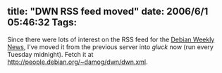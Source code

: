 title: "DWN RSS feed moved"
date: 2006/6/1 05:46:32
Tags: 
---
Since there were lots of interest on the RSS feed for the <a target="_blank" href="http://www.debian.org/News/weekly">Debian Weekly News</a>, I&#8217;ve moved it from the previous server into <em>gluck</em> now (run every Tuesday midnight). Fetch it at <a target="_blank" href="http://people.debian.org/~damog/dwn/dwn.xml"><a href="http://people.debian.org/~damog/dwn/dwn.xml">http://people.debian.org/~damog/dwn/dwn.xml</a></a>.
